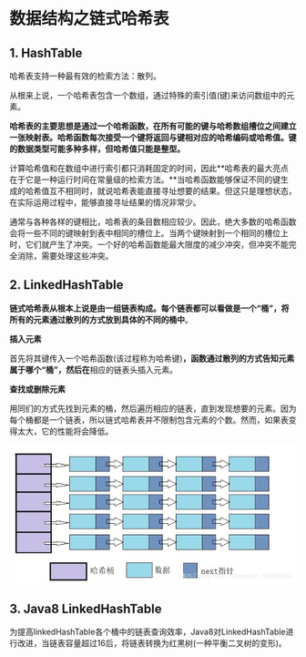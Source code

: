 # 数据结构之链式哈希表

## 1. HashTable

哈希表支持一种最有效的检索方法：散列。

从根来上说，一个哈希表包含一个数组，通过特殊的索引值(键)来访问数组中的元素。

**哈希表的主要思想是通过一个哈希函数，在所有可能的键与哈希数组槽位之间建立一张映射表。哈希函数每次接受一个键将返回与键相对应的哈希编码或哈希值。键的数据类型可能多种多样，但哈希值只能是整型。**

计算哈希值和在数组中进行索引都只消耗固定的时间，因此**哈希表的最大亮点在于它是一种运行时间在常量级的检索方法。**当哈希函数能够保证不同的键生成的哈希值互不相同时，就说哈希表能直接寻址想要的结果。但这只是理想状态，在实际运用过程中，能够直接寻址结果的情况非常少。

通常与各种各样的键相比，哈希表的条目数相应较少。因此，绝大多数的哈希函数会将一些不同的键映射到表中相同的槽位上。当两个键映射到一个相同的槽位上时，它们就产生了冲突。一个好的哈希函数能最大限度的减少冲突，但冲突不能完全消除，需要处理这些冲突。

## 2. LinkedHashTable

**链式哈希表从根本上说是由一组链表构成。每个链表都可以看做是一个“桶”，将所有的元素通过散列的方式放到具体的不同的桶中**。

**插入元素**

首先将其键传入一个哈希函数(该过程称为哈希键)**，函数通过散列的方式告知元素属于哪个“桶”，然后在**相应的链表头插入元素。

**查找或删除元素**

用同们的方式先找到元素的桶，然后遍历相应的链表，直到发现想要的元素。因为每个桶都是一个链表，所以链式哈希表并不限制包含元素的个数。然而，如果表变得太大，它的性能将会降低。

![](../img/linked_hash_table.jpg)

## 3. Java8 LinkedHashTable

为提高linkedHashTable各个桶中的链表查询效率，Java8对LinkedHashTable进行改进，当链表容量超过16后，将链表转换为红黑树(一种平衡二叉树的变形)。

